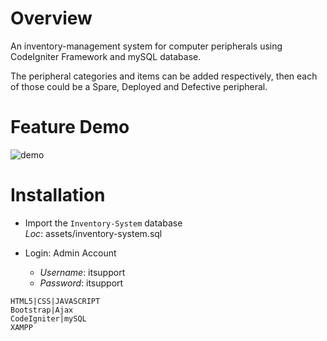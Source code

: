 # Overview
An inventory-management system for computer peripherals using CodeIgniter Framework and mySQL database.      
        
The peripheral categories and items can be added respectively, then each of those could be a Spare, Deployed and Defective peripheral.

# Feature Demo
![demo](demo.gif)
# Installation
- Import the `Inventory-System` database     
_Loc_: assets/inventory-system.sql
	
- Login: Admin Account 
    - _Username_: itsupport
    - _Password_: itsupport


```
HTML5|CSS|JAVASCRIPT
Bootstrap|Ajax
CodeIgniter|mySQL
XAMPP
```



